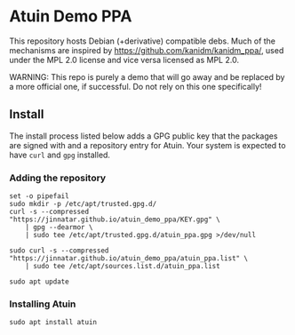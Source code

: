 # Atuin Demo PPA

This repository hosts Debian (+derivative) compatible debs. Much of the mechanisms are inspired by https://github.com/kanidm/kanidm_ppa/, used under the MPL 2.0 license and vice versa licensed as MPL 2.0.

WARNING: This repo is purely a demo that will go away and be replaced by a more official one, if successful. Do not rely on this one specifically!

## Install

The install process listed below adds a GPG public key that the packages are signed with and a repository entry for Atuin.
Your system is expected to have `curl` and `gpg` installed.

### Adding the repository
``` shell
set -o pipefail
sudo mkdir -p /etc/apt/trusted.gpg.d/
curl -s --compressed "https://jinnatar.github.io/atuin_demo_ppa/KEY.gpg" \
    | gpg --dearmor \
    | sudo tee /etc/apt/trusted.gpg.d/atuin_ppa.gpg >/dev/null

sudo curl -s --compressed "https://jinnatar.github.io/atuin_demo_ppa/atuin_ppa.list" \
    | sudo tee /etc/apt/sources.list.d/atuin_ppa.list

sudo apt update
```

### Installing Atuin
```shell
sudo apt install atuin
```
